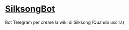 # [SilksongBot](https://T.me/SilksongBot)
Bot Telegram per creare la wiki di Silksong (Quando uscirà)
